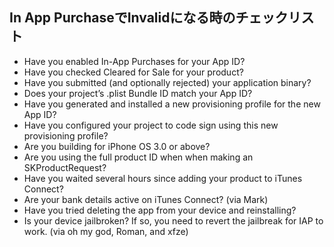 ## In App PurchaseでInvalidになる時のチェックリスト

- Have you enabled In-App Purchases for your App ID?
- Have you checked Cleared for Sale for your product?
- Have you submitted (and optionally rejected) your application binary?
- Does your project’s .plist Bundle ID match your App ID?
- Have you generated and installed a new provisioning profile for the new App ID?
- Have you configured your project to code sign using this new provisioning profile?
- Are you building for iPhone OS 3.0 or above?
- Are you using the full product ID when when making an SKProductRequest?
- Have you waited several hours since adding your product to iTunes Connect?
- Are your bank details active on iTunes Connect? (via Mark)
- Have you tried deleting the app from your device and reinstalling?
- Is your device jailbroken? If so, you need to revert the jailbreak for IAP to work. (via oh my god, Roman, and xfze)
